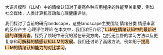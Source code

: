 大语言模型（LLM）中的情绪认知对于提高各种应用程序的性能至关重要，例如社交媒体，人类计算机互动和心理健康评估。

我们探讨了当前的研究landscape，这些landscape主要围绕
	情绪分类
	情感丰富的反应产生
	心理评估理论
在本文中，我们详细介绍了<mark style="background: #FFB86CA6;">LLM在情绪认知中的最新进展的详细调查</mark>。探究了领域中研究的潜在研究方向，包括无监督的学习方法以及更复杂和<mark style="background: #FFB86CA6;">可解释的情感认知LLM的发展</mark>。我们还讨论了高级方法，例如用于<mark style="background: #FFB86CA6;">提高LLM的情绪认知能力的对比学习</mark>。